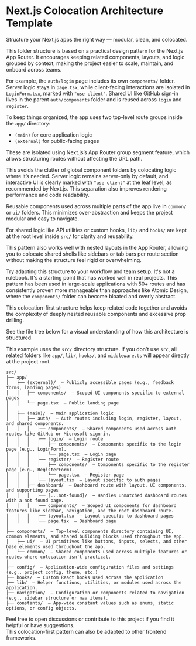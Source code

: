 # Next.js Colocation Architecture Template

Structure your Next.js apps the right way — modular, clean, and colocated.

This folder structure is based on a practical design pattern for the Next.js App Router. It encourages keeping related components, layouts, and logic grouped by context, making the project easier to scale, maintain, and onboard across teams.

For example, the `auth/login` page includes its own `components/` folder. Server logic stays in `page.tsx`, while client-facing interactions are isolated in `LoginForm.tsx`, marked with `"use client"`. Shared UI like GitHub sign-in lives in the parent `auth/components` folder and is reused across `login` and `register`.

To keep things organized, the app uses two top-level route groups inside the `app/` directory:

- `(main)` for core application logic
- `(external)` for public-facing pages

These are isolated using Next.js’s App Router group segment feature, which allows structuring routes without affecting the URL path.

This avoids the clutter of global component folders by colocating logic where it’s needed. Server logic remains server-only by default, and interactive UI is clearly marked with `"use client"` at the leaf level, as recommended by Next.js. This separation also improves rendering performance and code readability.

Reusable components used across multiple parts of the app live in `common/` or `ui/` folders. This minimizes over-abstraction and keeps the project modular and easy to navigate.

For shared logic like API utilities or custom hooks, `lib/` and `hooks/` are kept at the root level inside `src/` for clarity and reusability.

This pattern also works well with nested layouts in the App Router, allowing you to colocate shared shells like sidebars or tab bars per route section without making the structure feel rigid or overwhelming.

Try adapting this structure to your workflow and team setup. It's not a rulebook. It's a starting point that has worked well in real projects. This pattern has been used in large-scale applications with 50+ routes and has consistently proven more manageable than approaches like Atomic Design, where the `components/` folder can become bloated and overly abstract.

This colocation-first structure helps keep related code together and avoids the complexity of deeply nested reusable components and excessive prop drilling.

See the file tree below for a visual understanding of how this architecture is structured.

This example uses the `src/` directory structure. If you don't use `src`, all related folders like `app/`, `lib/`, `hooks/`, and `middleware.ts` will appear directly at the project root.

```code
src/  
├── app/  
│   ├── (external)/  — Publicly accessible pages (e.g., feedback forms, landing pages)  
│   │   ├── components/  — Scoped UI components specific to external pages  
│   │   └── page.tsx  — Public landing page  
│  
│   ├── (main)/  — Main application logic  
│   │   ├── auth/  — Auth routes including login, register, layout, and shared components.  
│   │   │   ├── components/  — Shared components used across auth routes like GitHub or Microsoft sign-in.  
│   │   │   ├── login/  — Login route  
│   │   │   │   ├── components/  — Components specific to the login page (e.g., LoginForm).  
│   │   │   │   └── page.tsx  — Login page  
│   │   │   ├── register/  — Register route  
│   │   │   │   ├── components/  — Components specific to the register page (e.g., RegisterForm).  
│   │   │   │   └── page.tsx  — Register page  
│   │   │   └── layout.tsx  — Layout specific to auth pages  
│   │   ├── dashboard/  — Dashboard route with layout, UI components, and supporting pages  
│   │   │   ├── [...not-found]/  — Handles unmatched dashboard routes with a not found page.  
│   │   │   ├── components/  — Scoped UI components for dashboard features like sidebar, navigation, and the root dashboard route.  
│   │   │   ├── layout.tsx  — Layout specific to dashboard pages  
│   │   │   └── page.tsx  — Dashboard page  
│  
├── components/  — Top-level components directory containing UI, common elements, and shared building blocks used throughout the app.  
│   ├── ui/  — UI primitives like buttons, inputs, selects, and other base elements used throughout the app.  
│   └── common/  — Shared components used across multiple features or routes where colocation isn’t practical.  
│  
├── config/  — Application-wide configuration files and settings (e.g., project config, theme, etc.)  
├── hooks/  — Custom React hooks used across the application  
├── lib/  — Helper functions, utilities, or modules used across the application.  
├── navigation/  — Configuration or components related to navigation (e.g., sidebar structure or nav items).  
├── constants/  — App-wide constant values such as enums, static options, or config objects.  
```

Feel free to open discussions or contribute to this project if you find it helpful or have suggestions.  
This colocation-first pattern can also be adapted to other frontend frameworks.
